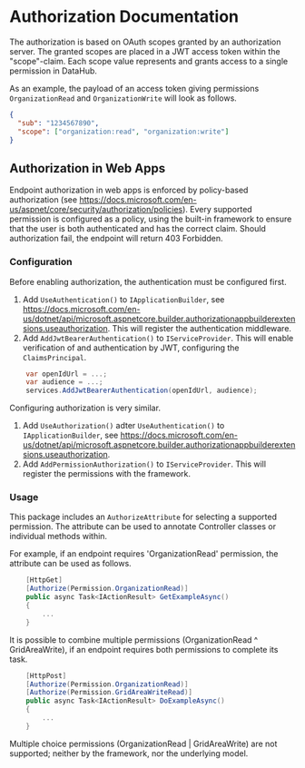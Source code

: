 # Authorization Documentation

The authorization is based on OAuth scopes granted by an authorization server.
The granted scopes are placed in a JWT access token within the "scope"-claim.
Each scope value represents and grants access to a single permission in DataHub.

As an example, the payload of an access token giving permissions `OrganizationRead` and `OrganizationWrite` will look as follows.

```Json
{
  "sub": "1234567890",
  "scope": ["organization:read", "organization:write"]
}
```

## Authorization in Web Apps

Endpoint authorization in web apps is enforced by policy-based authorization (see <https://docs.microsoft.com/en-us/aspnet/core/security/authorization/policies>).
Every supported permission is configured as a policy, using the built-in framework to ensure that the user is both authenticated and has the correct claim.
Should authorization fail, the endpoint will return 403 Forbidden.

### Configuration

Before enabling authorization, the authentication must be configured first.

1) Add `UseAuthentication()` to `IApplicationBuilder`, see <https://docs.microsoft.com/en-us/dotnet/api/microsoft.aspnetcore.builder.authorizationappbuilderextensions.useauthorization>. This will register the authentication middleware.
2) Add `AddJwtBearerAuthentication()` to `IServiceProvider`. This will enable verification of and authentication by JWT, configuring the `ClaimsPrincipal`.

```C#
    var openIdUrl = ...;
    var audience = ...;
    services.AddJwtBearerAuthentication(openIdUrl, audience);
```

Configuring authorization is very similar.

1) Add `UseAuthorization()` adter `UseAuthentication()` to `IApplicationBuilder`, see <https://docs.microsoft.com/en-us/dotnet/api/microsoft.aspnetcore.builder.authorizationappbuilderextensions.useauthorization>.
2) Add `AddPermissionAuthorization()` to `IServiceProvider`. This will register the permissions with the framework.

### Usage

This package includes an `AuthorizeAttribute` for selecting a supported permission.
The attribute can be used to annotate Controller classes or individual methods within.

For example, if an endpoint requires 'OrganizationRead' permission, the attribute can be used as follows.

```C#
    [HttpGet]
    [Authorize(Permission.OrganizationRead)]
    public async Task<IActionResult> GetExampleAsync()
    {
        ...
    }
```

It is possible to combine multiple permissions (OrganizationRead ^ GridAreaWrite), if an endpoint requires both permissions to complete its task.

```C#
    [HttpPost]
    [Authorize(Permission.OrganizationRead)]
    [Authorize(Permission.GridAreaWriteRead)]
    public async Task<IActionResult> DoExampleAsync()
    {
        ...
    }
```

Multiple choice permissions (OrganizationRead | GridAreaWrite) are not supported; neither by the framework, nor the underlying model.
